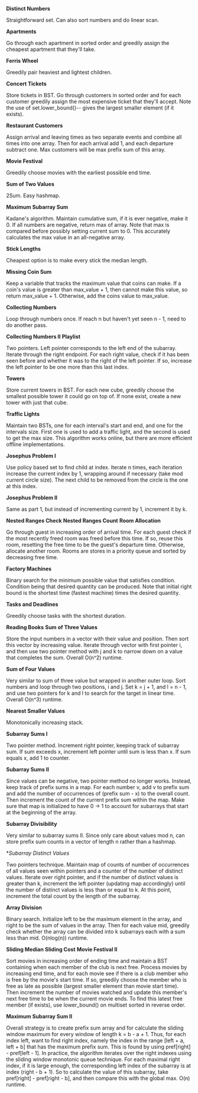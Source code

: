 **Distinct Numbers**

Straightforward set. Can also sort numbers and do linear scan.

**Apartments**

Go through each apartment in sorted order and greedily assign the cheapest apartment that they'll
take.

**Ferris Wheel**

Greedily pair heaviest and lightest children.

**Concert Tickets**

Store tickets in BST. Go through customers in sorted order and for each customer greedily 
assign the most expensive ticket that they'll accept. Note the use of set.lower_bound()--
gives the largest smaller element (if it exists).

**Restaurant Customers**

Assign arrival and leaving times as two separate events and combine all times into one array.
Then for each arrival add 1, and each departure subtract one. Max customers will be max 
prefix sum of this array.

**Movie Festival**

Greedily choose movies with the earliest possible end time. 

**Sum of Two Values**

2Sum. Easy hashmap.

**Maximum Subarray Sum**

Kadane's algorithm. Maintain cumulative sum, if it is ever negative, make it 0. If all numbers are
negative, return max of array. Note that max is compared before possibly setting current sum to 0.
This accurately calculates the max value in an all-negative array.

**Stick Lengths**

Cheapest option is to make every stick the median length.

**Missing Coin Sum**

Keep a variable that tracks the maximum value that coins can make. If a coin's value is greater 
than max_value + 1, then cannot make this value, so return max_value + 1. Otherwise, add the coins
value to max_value.

**Collecting Numbers**

Loop through numbers once. If reach n but haven't yet seen n - 1, need to do another pass.

**Collecting Numbers II**
**Playlist**

Two pointers. Left pointer corresponds to the left end of the subarray. Iterate through the right
endpoint. For each right value, check if it has been seen before and whether it was to the right
of the left pointer. If so, increase the left pointer to be one more than this last index.

**Towers**

Store current towers in BST. For each new cube, greedily choose the smallest possible tower
it could go on top of. If none exist, create a new tower with just that cube.

**Traffic Lights**

Maintain two BSTs, one for each interval's start and end, and one for the intervals size. First
one is used to add a traffic light, and the second is used to get the max size. This algorithm
works online, but there are more efficient offline implementations.

**Josephus Problem I**

Use policy based set to find child at index. Iterate n times, each iteration increase the current
index by 1, wrapping around if necessary (take mod current circle size). The next child to be 
removed from the circle is the one at this index.

**Josephus Problem II**

Same as part 1, but instead of incrementing current by 1, increment it by k.

**Nested Ranges Check**
**Nested Ranges Count**
**Room Allocation**

Go through guest in increasing order of arrival time. For each guest check if the 
most recently freed room was freed before this time. If so, reuse this room, resetting
the free time to be the guest's departure time. Otherwise, allocate another room. Rooms
are stores in a priority queue and sorted by decreasing free time.

**Factory Machines**

Binary search for the minimum possible value that satisfies condition. Condition being that desired
quantity can be produced. Note that initial right bound is the shortest time (fastest machine) times
the desired quantity.

**Tasks and Deadlines**

Greedily choose tasks with the shortest duration. 

**Reading Books**
**Sum of Three Values**

Store the input numbers in a vector with their value and position. Then sort this vector by
increasing value. Iterate through vector with first pointer i, and then use two pointer method
with j and k to narrow down on a value that completes the sum. Overall O(n^2) runtime.

**Sum of Four Values**

Very similar to sum of three value but wrapped in another outer loop. Sort numbers and loop 
through two positions, i and j. Set k = j + 1, and l = n - 1, and use two pointers for
k and l to search for the target in linear time. Overall O(n^3) runtime.

**Nearest Smaller Values**

Monotonically increasing stack.

**Subarray Sums I**

Two pointer method. Increment right pointer, keeping track of subarray sum. If sum exceeds x,
increment left pointer until sum is less than x. If sum equals x, add 1 to counter.

**Subarray Sums II**

Since values can be negative, two pointer method no longer works. Instead, keep track of prefix
sums in a map. For each number v, add v to prefix sum and add the number of occurrences of 
(prefix sum - x) to the overall count. Then increment the count of the current prefix sum within
the map. Make sure that map is initialized to have 0 -> 1 to account for subarrays that start
at the beginning of the array. 

**Subarray Divisibility**

Very similar to subarray sums II. Since only care about values mod n, can store prefix sum counts 
in a vector of length n rather than a hashmap.

**Subarray Distinct Values*

Two pointers technique. Maintain map of counts of number of occurrences of all values seen within
pointers and a counter of the number of distinct values. Iterate over right pointer, and if
the number of distinct values is greater than k, increment the left pointer (updating map accordingly)
until the number of distinct values is less than or equal to k. At this point, increment the total
count by the length of the subarray. 

**Array Division**

Binary search. Initialize left to be the maximum element in the array, and right to be the sum
of values in the array. Then for each value mid, greedily check whether the array can be divided
into k subarrays each with a sum less than mid. O(nlog(n)) runtime. 

**Sliding Median**
**Sliding Cost**
**Movie Festival II**

Sort movies in increasing order of ending time and maintain a BST containing when each member
of the club is next free. Process movies by increasing end time, and for each movie see if there
is a club member who is free by the movie's start time. If so, greedily choose the member who is
free as late as possible (largest smaller element than movie start time). Then increment the 
number of movies watched and update this member's next free time to be when the current movie ends.
To find this latest free member (if exists), use lower_bound() on multiset sorted in reverse order. 

**Maximum Subarray Sum II**

Overall strategy is to create prefix sum array and for calculate the sliding window maximum for
every window of length k = b - a + 1. Thus, for each index left, want to find right index, namely 
the index in the range [left + a, left + b] that has the maximum prefix sum. This is found by using
pref[right] - pref[left - 1]. In practice, the algorithm iterates over the right indexes using
the sliding window monotonic queue technique. For each maximal right index, if it is large enough, 
the corresponding left index of the subarray is at index (right - b + 1). So to calculate the value
of this subarray, take pref[right] - pref[right - b], and then compare this with the global max.
O(n) runtime.